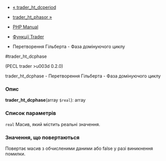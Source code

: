 - [« trader_ht_dcperiod](function.trader-ht-dcperiod.md)
- [trader_ht_phasor »](function.trader-ht-phasor.md)

- [PHP Manual](index.md)
- [Функції Trader](ref.trader.md)
- Перетворення Гільберта - Фаза домінуючого циклу

#trader_ht_dcphase

(PECL trader \>u003d 0.2.0)

trader_ht_dcphase - Перетворення Гільберта - Фаза домінуючого циклу

### Опис

**trader_ht_dcphase**(array `$real`): array

### Список параметрів

`real`
Масив, який містить реальні значення.

### Значення, що повертаються

Повертає масив з обчисленими даними або false у разі
виникнення помилки.

